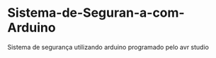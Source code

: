 # Sistema-de-Seguran-a-com-Arduino
Sistema de segurança utilizando arduino programado pelo avr studio
